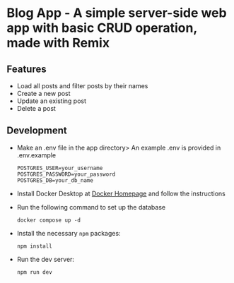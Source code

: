 # Blog App - A simple server-side web app with basic CRUD operation, made with Remix

## Features
- Load all posts and filter posts by their names
- Create a new post
- Update an existing post
- Delete a post

## Development
- Make an .env file in the app directory> An example .env is provided in .env.example
  ```shellscript
  POSTGRES_USER=your_username
  POSTGRES_PASSWORD=your_password
  POSTGRES_DB=your_db_name
  ```

- Install Docker Desktop at [Docker Homepage](https://www.docker.com/products/docker-desktop/) and follow the instructions

- Run the following command to set up the database
  ```shellscript
  docker compose up -d
  ```
- Install the necessary ```npm``` packages:
  ```shellscript
  npm install
  ```

- Run the dev server:

  ```shellscript
  npm run dev
  ```
